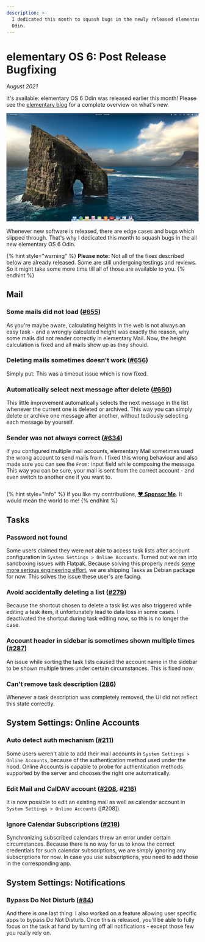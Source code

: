 ```yaml
---
description: >-
  I dedicated this month to squash bugs in the newly released elementary OS 6
  Odin.
---
```


# elementary OS 6: Post Release Bugfixing

_August 2021_

It's available: elementary OS 6 Odin was released earlier this month! Please see the [elementary blog](https://blog.elementary.io/elementary-os-6-odin-released/) for a complete overview on what's new.

![elementary OS 6 Odin](../.gitbook/assets/elementary-os-6-odin.png)

Whenever new software is released, there are edge cases and bugs which slipped through. That's why I dedicated this month to squash bugs in the all new elementary OS 6 Odin.

{% hint style="warning" %}
**Please note:** Not all of the fixes described below are already released. Some are still undergoing testings and reviews. So it might take some more time till all of those are available to you.
{% endhint %}

## Mail

### Some mails did not load  \([\#655](https://github.com/elementary/mail/pull/655)\)

As you're maybe aware, calculating heights in the web is not always an easy task - and a wrongly calculated height was exactly the reason, why some mails did not render correctly in elementary Mail. Now, the height calculation is fixed and all mails show up as they should.

### Deleting mails sometimes doesn't work \([\#656](https://github.com/elementary/mail/pull/656)\)

Simply put: This was a timeout issue which is now fixed.

### Automatically select next message after delete \([\#660](https://github.com/elementary/mail/pull/660)\)

This little improvement automatically selects the next message in the list whenever the current one is deleted or archived. This way you can simply delete or archive one message after another, without tediously selecting each message by yourself.

### Sender was not always correct \([\#634](https://github.com/elementary/mail/pull/634)\)

If you configured multiple mail accounts, elementary Mail sometimes used the wrong account to send mails from. I fixed this wrong behaviour and also made sure you can see the `From:` input field while composing the message. This way you can be sure, your mail is sent from the correct account - and even switch to another one if you want to.

|  |  |
| :--- | :--- |


{% hint style="info" %}
If you like my contributions, [**❤️ Sponsor Me**](https://github.com/sponsors/marbetschar). It would mean the world to me!
{% endhint %}

## Tasks

### Password not found

Some users claimed they were not able to access task lists after account configuration in `System Settings > Online Accounts`. Turned out we ran into sandboxing issues with Flatpak. Because solving this properly needs [some more serious engineering effort](https://github.com/elementary/switchboard-plug-onlineaccounts/issues/209), we are shipping Tasks as Debian package for now. This solves the issue these user's are facing.

### Avoid accidentally deleting a list \([\#279](https://github.com/elementary/tasks/pull/279)\)

Because the shortcut chosen to delete a task list was also triggered while editing a task item, it unfortunately lead to data loss in some cases. I deactivated the shortcut during task editing now, so this is no longer the case.

### Account header in sidebar is sometimes shown multiple times \([\#287](https://github.com/elementary/tasks/pull/287)\)

An issue while sorting the task lists caused the account name in the sidebar to be shown multiple times under certain circumstances. This is fixed now.

### Can't remove task description \([286](https://github.com/elementary/tasks/pull/286)\)

Whenever a task description was completely removed, the UI did not reflect this state correctly.

## System Settings: Online Accounts

### Auto detect auth mechanism \([\#211](https://github.com/elementary/switchboard-plug-onlineaccounts/pull/211)\)

Some users weren't able to add their mail accounts in `System Settings > Online Accounts`, because of the authentication method used under the hood. Online Accounts is capable to probe for authentication methods supported by the server and chooses the right one automatically.

### Edit Mail and CalDAV account \([\#208](https://github.com/elementary/switchboard-plug-onlineaccounts/pull/208), \#[216](https://github.com/elementary/switchboard-plug-onlineaccounts/pull/216)\)

It is now possible to edit an existing mail as well as calendar account in `System Settings > Online Accounts` \(\[\#208\]\).

### Ignore Calendar Subscriptions \([\#218](https://github.com/elementary/switchboard-plug-onlineaccounts/pull/218)\)

Synchronizing subscribed calendars threw an error under certain circumstances. Because there is no way for us to know the correct credentials for such calendar subscriptions, we are simply ignoring any subscriptions for now. In case you use subscriptions, you need to add those in the corresponding app.

## System Settings: Notifications

### Bypass Do Not Disturb \([\#84](https://github.com/elementary/switchboard-plug-notifications/pull/84)\)

And there is one last thing: I also worked on a feature allowing user specific apps to bypass Do Not Disturb. Once this is released, you'll be able to fully focus on the task at hand by turning off all notifications - except those few you really rely on.

